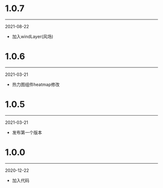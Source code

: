 # 1.0.7

***

2021-08-22

* 加入windLayer(风场)

# 1.0.6

***

2021-03-21

* 热力图组件heatmap修改

# 1.0.5

***

2021-03-21

* 发布第一个版本

# 1.0.0

***

2020-12-22

* 加入代码
